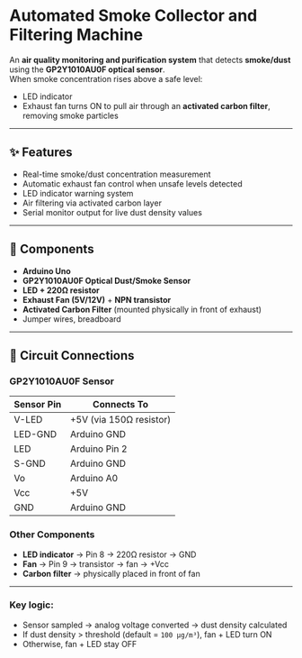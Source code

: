 # Automated Smoke Collector and Filtering Machine
An **air quality monitoring and purification system** that detects **smoke/dust** using the **GP2Y1010AU0F optical sensor**.  
When smoke concentration rises above a safe level:  
- LED indicator  
- Exhaust fan turns ON to pull air through an **activated carbon filter**, removing smoke particles  

---

## ✨ Features
- Real-time smoke/dust concentration measurement  
- Automatic exhaust fan control when unsafe levels detected  
- LED indicator warning system  
- Air filtering via activated carbon layer  
- Serial monitor output for live dust density values  

---

## 🔧 Components
- **Arduino Uno**  
- **GP2Y1010AU0F Optical Dust/Smoke Sensor**  
- **LED + 220Ω resistor**  
- **Exhaust Fan (5V/12V)** + **NPN transistor**  
- **Activated Carbon Filter** (mounted physically in front of exhaust)  
- Jumper wires, breadboard  

---

## 🧰 Circuit Connections

### GP2Y1010AU0F Sensor
| Sensor Pin | Connects To |
|------------|-------------|
| V-LED      | +5V (via 150Ω resistor) |
| LED-GND    | Arduino GND |
| LED        | Arduino Pin 2 |
| S-GND      | Arduino GND |
| Vo         | Arduino A0 |
| Vcc        | +5V |
| GND        | Arduino GND |

### Other Components
- **LED indicator** → Pin 8 → 220Ω resistor → GND  
- **Fan** → Pin 9 → transistor → fan → +Vcc  
- **Carbon filter** → physically placed in front of fan  

---

### Key logic:
- Sensor sampled → analog voltage converted → dust density calculated  
- If dust density > threshold (default = `100 µg/m³`), fan + LED turn ON  
- Otherwise, fan + LED stay OFF  
